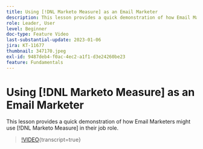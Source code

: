 ```yaml
---
title: Using [!DNL Marketo Measure] as an Email Marketer
description: This lesson provides a quick demonstration of how Email Marketers might use [!DNL Marketo Measure] in their job role.
role: Leader, User
level: Beginner
doc-type: Feature Video
last-substantial-update: 2023-01-06
jira: KT-11677
thumbnail: 347170.jpeg
exl-id: 9487deb4-f0ac-4ec2-a1f1-d3e24260be23
feature: Fundamentals
---
```

# Using [!DNL Marketo Measure] as an Email Marketer

This lesson provides a quick demonstration of how Email Marketers might use [!DNL Marketo Measure] in their job role.

>[!VIDEO](https://video.tv.adobe.com/v/347170/?learn=on){transcript=true}
